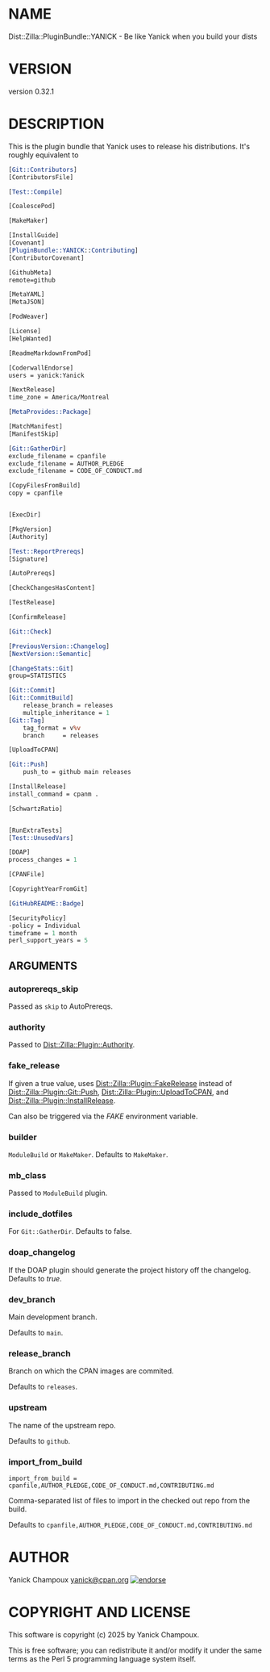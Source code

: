 # NAME

Dist::Zilla::PluginBundle::YANICK - Be like Yanick when you build your dists

# VERSION

version 0.32.1

# DESCRIPTION

This is the plugin bundle that Yanick uses to release
his distributions. It's roughly equivalent to

```perl
[Git::Contributors]
[ContributorsFile]

[Test::Compile]

[CoalescePod]

[MakeMaker]

[InstallGuide]
[Covenant]
[PluginBundle::YANICK::Contributing]
[ContributorCovenant]

[GithubMeta]
remote=github

[MetaYAML]
[MetaJSON]

[PodWeaver]

[License]
[HelpWanted]

[ReadmeMarkdownFromPod]

[CoderwallEndorse]
users = yanick:Yanick

[NextRelease]
time_zone = America/Montreal

[MetaProvides::Package]

[MatchManifest]
[ManifestSkip]

[Git::GatherDir]
exclude_filename = cpanfile
exclude_filename = AUTHOR_PLEDGE
exclude_filename = CODE_OF_CONDUCT.md

[CopyFilesFromBuild]
copy = cpanfile


[ExecDir]

[PkgVersion]
[Authority]

[Test::ReportPrereqs]
[Signature]

[AutoPrereqs]

[CheckChangesHasContent]

[TestRelease]

[ConfirmRelease]

[Git::Check]

[PreviousVersion::Changelog]
[NextVersion::Semantic]

[ChangeStats::Git]
group=STATISTICS

[Git::Commit]
[Git::CommitBuild]
    release_branch = releases
    multiple_inheritance = 1
[Git::Tag]
    tag_format = v%v
    branch     = releases

[UploadToCPAN]

[Git::Push]
    push_to = github main releases

[InstallRelease]
install_command = cpanm .

[SchwartzRatio]


[RunExtraTests]
[Test::UnusedVars]

[DOAP]
process_changes = 1

[CPANFile]

[CopyrightYearFromGit]

[GitHubREADME::Badge]

[SecurityPolicy]
-policy = Individual
timeframe = 1 month
perl_support_years = 5
```

## ARGUMENTS

### autoprereqs\_skip

Passed as `skip` to AutoPrereqs.

### authority

Passed to [Dist::Zilla::Plugin::Authority](https://metacpan.org/pod/Dist%3A%3AZilla%3A%3APlugin%3A%3AAuthority).

### fake\_release

If given a true value, uses [Dist::Zilla::Plugin::FakeRelease](https://metacpan.org/pod/Dist%3A%3AZilla%3A%3APlugin%3A%3AFakeRelease)
instead of
[Dist::Zilla::Plugin::Git::Push](https://metacpan.org/pod/Dist%3A%3AZilla%3A%3APlugin%3A%3AGit%3A%3APush),
[Dist::Zilla::Plugin::UploadToCPAN](https://metacpan.org/pod/Dist%3A%3AZilla%3A%3APlugin%3A%3AUploadToCPAN),
and [Dist::Zilla::Plugin::InstallRelease](https://metacpan.org/pod/Dist%3A%3AZilla%3A%3APlugin%3A%3AInstallRelease).

Can also be triggered via the _FAKE_ environment variable.

### builder

`ModuleBuild` or `MakeMaker`. Defaults to `MakeMaker`.

### mb\_class

Passed to `ModuleBuild` plugin.

### include\_dotfiles

For `Git::GatherDir`. Defaults to false.

### doap\_changelog

If the DOAP plugin should generate the project history
off the changelog. Defaults to _true_.

### dev\_branch

Main development branch.

Defaults to `main`.

### release\_branch

Branch on which the CPAN images are commited.

Defaults to `releases`.

### upstream

The name of the upstream repo.

Defaults to `github`.

### import\_from\_build

```
import_from_build = cpanfile,AUTHOR_PLEDGE,CODE_OF_CONDUCT.md,CONTRIBUTING.md
```

Comma-separated list of files to import in the checked out
repo from the build.

Defaults to `cpanfile,AUTHOR_PLEDGE,CODE_OF_CONDUCT.md,CONTRIBUTING.md`

# AUTHOR

Yanick Champoux <yanick@cpan.org> [![endorse](http://api.coderwall.com/yanick/endorsecount.png)](http://coderwall.com/yanick)

# COPYRIGHT AND LICENSE

This software is copyright (c) 2025 by Yanick Champoux.

This is free software; you can redistribute it and/or modify it under
the same terms as the Perl 5 programming language system itself.
